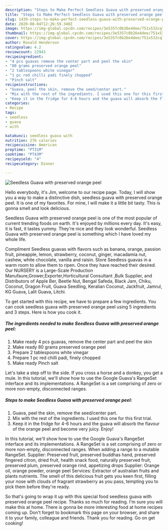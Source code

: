 ```yaml
---
description: "Steps to Make Perfect Seedless Guava with preserved orange peel"
title: "Steps to Make Perfect Seedless Guava with preserved orange peel"
slug: 1439-steps-to-make-perfect-seedless-guava-with-preserved-orange-peel
date: 2020-08-04T12:26:59.340Z
image: https://img-global.cpcdn.com/recipes/3e5357c0b26e4dee/751x532cq70/seedless-guava-with-preserved-orange-peel-recipe-main-photo.jpg
thumbnail: https://img-global.cpcdn.com/recipes/3e5357c0b26e4dee/751x532cq70/seedless-guava-with-preserved-orange-peel-recipe-main-photo.jpg
cover: https://img-global.cpcdn.com/recipes/3e5357c0b26e4dee/751x532cq70/seedless-guava-with-preserved-orange-peel-recipe-main-photo.jpg
author: Ronald Henderson
ratingvalue: 4.2
reviewcount: 22943
recipeingredient:
- "4 pcs guavas remove the center part and peel the skin"
- "80 grams preserved orange peel"
- "2 tablespoons white vinegar"
- "1 pc red chilli padi finely chopped"
- "Pinch salt"
recipeinstructions:
- "Guava, peel the skin, remove the seed/center part."
- "Mix with the rest of the ingredients. I used this one for this first trial."
- "Keep it in the fridge for 4-6 hours and the guava will absorb the flavour of the orange peel and become very juicy. Enjoy!"
categories:
- Recipe
tags:
- seedless
- guava
- with

katakunci: seedless guava with 
nutrition: 276 calories
recipecuisine: American
preptime: "PT31M"
cooktime: "PT43M"
recipeyield: "4"
recipecategory: Dinner

---
```



![Seedless Guava with preserved orange peel](https://img-global.cpcdn.com/recipes/3e5357c0b26e4dee/751x532cq70/seedless-guava-with-preserved-orange-peel-recipe-main-photo.jpg)

Hello everybody, it's Jim, welcome to our recipe page. Today, I will show you a way to make a distinctive dish, seedless guava with preserved orange peel. It is one of my favorites. For mine, I will make it a little bit tasty. This is gonna smell and look delicious.

Seedless Guava with preserved orange peel is one of the most popular of current trending foods on earth. It's enjoyed by millions every day. It's easy, it is fast, it tastes yummy. They're nice and they look wonderful. Seedless Guava with preserved orange peel is something which I have loved my whole life.

Compliment Seedless guavas with flavors such as banana, orange, passion fruit, pineapple, lemon, strawberry, coconut, ginger, macadamia nut, cashew, white chocolate, vanilla and raisin. Store Seedless guavas in a warm room to allow them to ripen. Once they have reached their desired. Our NURSERY is a Large-Scale Production Manufaure,Grower,Exporter,Horticultural Consultant ,Bulk Supplier, and Distributors of Apple Ber, Beetle Nut, Bengal Safeda, Black Jam, Chiku, Coconut, Dragon Fruit, Guava Seedling, Keralian Coconut, Jackfruit, Jamrul, KG Guava, Lalit Guava, Litchi.


To get started with this recipe, we have to prepare a few ingredients. You can cook seedless guava with preserved orange peel using 5 ingredients and 3 steps. Here is how you cook it.

<!--inarticleads1-->

##### The ingredients needed to make Seedless Guava with preserved orange peel:

1. Make ready 4 pcs guavas, remove the center part and peel the skin
1. Make ready 80 grams preserved orange peel
1. Prepare 2 tablespoons white vinegar
1. Prepare 1 pc red chilli padi, finely chopped
1. Make ready Pinch salt


Let&#39;s take a step off to the side. If you cross a horse and a donkey, you get a mule. In this tutorial, we&#39;ll show how to use the Google Guava&#39;s RangeSet interface and its implementations. A RangeSet is a set comprising of zero or more non-empty, disconnected ranges. 

<!--inarticleads2-->

##### Steps to make Seedless Guava with preserved orange peel:

1. Guava, peel the skin, remove the seed/center part.
1. Mix with the rest of the ingredients. I used this one for this first trial.
1. Keep it in the fridge for 4-6 hours and the guava will absorb the flavour of the orange peel and become very juicy. Enjoy!


In this tutorial, we&#39;ll show how to use the Google Guava&#39;s RangeSet interface and its implementations. A RangeSet is a set comprising of zero or more non-empty, disconnected ranges. When adding a range to a mutable RangeSet. Supplier: Preserved fruit, preserved buddhas hand, preserved fingered citron, dried fruit, health snack food, naturally preserved fruit, preserved plum, preserved orange rind, appetizing drops Supplier: Orange oil, orange powder, orange peel Services: Extractor of australian fruits and plants nutrients. The smell of this delicious fruit gets you keen first, filling your nose with clouds of fragrant strawberry as you pass, tempting you to pick them before they&#39;re ready. 

So that's going to wrap it up with this special food seedless guava with preserved orange peel recipe. Thanks so much for reading. I'm sure you will make this at home. There is gonna be more interesting food at home recipes coming up. Don't forget to bookmark this page on your browser, and share it to your family, colleague and friends. Thank you for reading. Go on get cooking!

